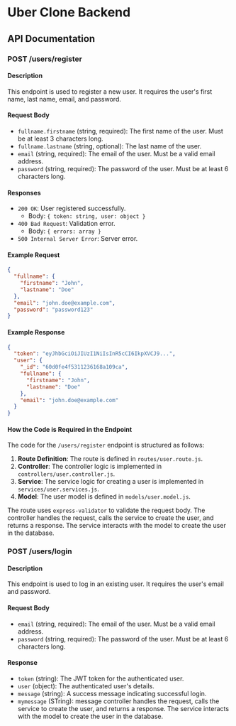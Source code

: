 # Uber Clone Backend

## API Documentation

### POST /users/register

#### Description
This endpoint is used to register a new user. It requires the user's first name, last name, email, and password.

#### Request Body
- `fullname.firstname` (string, required): The first name of the user. Must be at least 3 characters long.
- `fullname.lastname` (string, optional): The last name of the user.
- `email` (string, required): The email of the user. Must be a valid email address.
- `password` (string, required): The password of the user. Must be at least 6 characters long.

#### Responses
- `200 OK`: User registered successfully.
  - Body: `{ token: string, user: object }`
- `400 Bad Request`: Validation error.
  - Body: `{ errors: array }`
- `500 Internal Server Error`: Server error.

#### Example Request
```json
{
  "fullname": {
    "firstname": "John",
    "lastname": "Doe"
  },
  "email": "john.doe@example.com",
  "password": "password123"
}
```

#### Example Response
```json
{
  "token": "eyJhbGciOiJIUzI1NiIsInR5cCI6IkpXVCJ9...",
  "user": {
    "_id": "60d0fe4f5311236168a109ca",
    "fullname": {
      "firstname": "John",
      "lastname": "Doe"
    },
    "email": "john.doe@example.com"
  }
}
```

#### How the Code is Required in the Endpoint
The code for the `/users/register` endpoint is structured as follows:

1. **Route Definition**: The route is defined in `routes/user.route.js`.
2. **Controller**: The controller logic is implemented in `controllers/user.controller.js`.
3. **Service**: The service logic for creating a user is implemented in `services/user.services.js`.
4. **Model**: The user model is defined in `models/user.model.js`.

The route uses `express-validator` to validate the request body. The controller handles the request, calls the service to create the user, and returns a response. The service interacts with the model to create the user in the database.


### POST /users/login

#### Description
This endpoint is used to log in an existing user. It requires the user's email and password.

#### Request Body
- `email` (string, required): The email of the user. Must be a valid email address.
- `password` (string, required): The password of the user. Must be at least 6 characters long.

#### Response
- `token` (string): The JWT token for the authenticated user.
- `user` (object): The authenticated user's details.
- `message` (string): A success message indicating successful login.
- `mymessage` (STring): message
controller handles the request, calls the service to create the user, and returns a response. The service interacts with the model to create the user in the database.